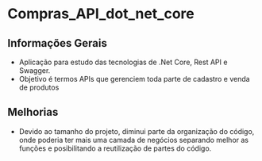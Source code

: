 # Compras_API_dot_net_core
 
## Informações Gerais

- Aplicação para estudo das tecnologias de .Net Core, Rest API e Swagger.  
- Objetivo é termos APIs que gerenciem toda parte de cadastro e venda de produtos

## Melhorias

- Devido ao tamanho do projeto, diminui parte da organização do código, onde poderia ter mais uma camada de negócios separando melhor as funções e posibilitando a reutilização de partes do código.



